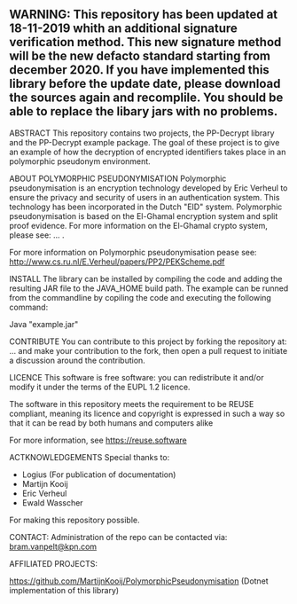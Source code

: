 WARNING: This repository has been updated at 18-11-2019 whith an additional signature verification method. This new signature method will be the new defacto standard starting from december 2020. If you have implemented this library before the update date, please download the sources again and recomplile. You should be able to replace the libary jars with no problems.
-----

ABSTRACT
This repository contains two projects, the PP-Decrypt library and the PP-Decrypt example package. 
The goal of these project is to give an example of how the decryption of encrypted identifiers takes 
place in an polymorphic pseudonym environment. 

ABOUT POLYMORPHIC PSEUDONYMISATION
Polymorphic pseudonymisation is an encryption technology developed by Eric Verheul to ensure the 
privacy and security of users in an authentication system. This technology has been incorporated 
in the Dutch "EID" system. Polymorphic pseudonymisation is based on the El-Ghamal encryption system
and split proof evidence. For more information on the El-Ghamal crypto system, please see: ... .

For more information on Polymorphic pseudonymisation pease see: http://www.cs.ru.nl/E.Verheul/papers/PP2/PEKScheme.pdf

INSTALL
The library can be installed by compiling the code and adding the resulting JAR file to the JAVA_HOME build path.
The example can be runned from the commandline by copiling the code and executing the following command:

Java "example.jar"

CONTRIBUTE
You can contribute to this project by forking the repository at: ... and make your contribution to the fork,
then open a pull request to initiate a discussion around the contribution.

LICENCE
This software is free software: you can redistribute it and/or modify it under the terms of the EUPL 1.2
licence. 

The software in this repository meets the requirement to be REUSE compliant, meaning its licence and copyright
is expressed in such a way so that it can be read by both humans and computers alike

For more information, see https://reuse.software

ACTKNOWLEDGEMENTS
Special thanks to:

- Logius (For publication of documentation)
- Martijn Kooij
- Eric Verheul
- Ewald Wasscher

For making this repository possible.

CONTACT:
Administration of the repo can be contacted via: bram.vanpelt@kpn.com

AFFILIATED PROJECTS:

https://github.com/MartijnKooij/PolymorphicPseudonymisation (Dotnet implementation of this library)
